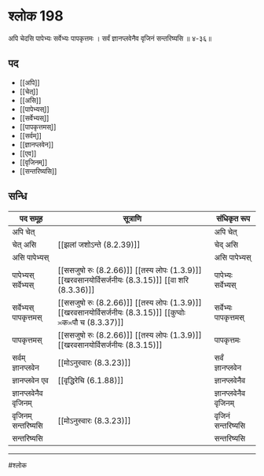 # श्लोक 198

अपि चेदसि पापेभ्यः सर्वेभ्यः पापकृत्तमः ।
सर्वं ज्ञानप्लवेनैव वृजिनं सन्तरिष्यसि ॥ ४-३६॥


## पद 

- [[अपि]]
- [[चेत्]]
- [[असि]]
- [[पापेभ्यस्]]
- [[सर्वेभ्यस्]]
- [[पापकृत्तमस्]]
- [[सर्वम्]]
- [[ज्ञानप्लवेन]]
- [[एव]]
- [[वृजिनम्]]
- [[सन्तरिष्यसि]]

## सन्धि

| पद समूह | सूत्राणि | संधिकृत रूप |
| ----- | ----- | ----- |
| अपि चेत् |  | अपि चेत् |
| चेत् असि |  [[झलां जशोऽन्ते (8.2.39)]] | चेद् असि |
| असि पापेभ्यस् |  | असि पापेभ्यस् |
| पापेभ्यस् सर्वेभ्यस् |  [[ससजुषो रुः (8.2.66)]] [[तस्य लोपः (1.3.9)]] [[खरवसानयोर्विसर्जनीयः (8.3.15)]] [[वा शरि (8.3.36)]] | पापेभ्यः सर्वेभ्यस् |
| सर्वेभ्यस् पापकृत्तमस् |  [[ससजुषो रुः (8.2.66)]] [[तस्य लोपः (1.3.9)]] [[खरवसानयोर्विसर्जनीयः (8.3.15)]] [[कुप्वोः ≍क≍पौ च (8.3.37)]] | सर्वेभ्यः पापकृत्तमस् |
| पापकृत्तमस् |  [[ससजुषो रुः (8.2.66)]] [[तस्य लोपः (1.3.9)]] [[खरवसानयोर्विसर्जनीयः (8.3.15)]] | पापकृत्तमः |
| सर्वम् ज्ञानप्लवेन |  [[मोऽनुस्वारः (8.3.23)]] | सर्वं ज्ञानप्लवेन |
| ज्ञानप्लवेन एव |  [[वृद्धिरेचि (6.1.88)]] | ज्ञानप्लवेनैव |
| ज्ञानप्लवेनैव वृजिनम् |  | ज्ञानप्लवेनैव वृजिनम् |
| वृजिनम् सन्तरिष्यसि |  [[मोऽनुस्वारः (8.3.23)]] | वृजिनं सन्तरिष्यसि |
| सन्तरिष्यसि |  | सन्तरिष्यसि |


---

#श्लोक